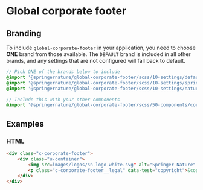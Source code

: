 # Global corporate footer

## Branding

To include `global-corporate-footer` in your application, you need to choose **ONE** brand from those available. The `DEFAULT` brand is included in all other brands, and any settings that are not configured will fall back to default.

```scss
// Pick ONE of the brands below to include
@import '@springernature/global-corporate-footer/scss/10-settings/default';
@import '@springernature/global-corporate-footer/scss/10-settings/springer';
@import '@springernature/global-corporate-footer/scss/10-settings/nature';

// Include this with your other components
@import '@springernature/global-corporate-footer/scss/50-components/corporate-footer';
```

## Examples

### HTML
```html
<div class="c-corporate-footer">
    <div class="u-container">
        <img src=images/logos/sn-logo-white.svg" alt="Springer Nature" loading="lazy" width="140" height="14"/>
        <p class="c-corporate-footer__legal" data-test="copyright">&copy; 2020 Springer Nature Limited</p>
    </div>
</div>
```
